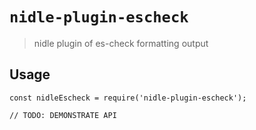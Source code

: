 # `nidle-plugin-escheck`

> nidle plugin of es-check formatting output

## Usage

```
const nidleEscheck = require('nidle-plugin-escheck');

// TODO: DEMONSTRATE API
```
